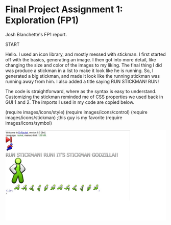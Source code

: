 # Final Project Assignment 1: Exploration (FP1)
Josh Blanchette's FP1 report.


START


Hello.  I used an icon library, and mostly messed with stickman.  I first started off with the basics, generating an image.  I then got into more detail, like changing the size and color of the images to my liking.  The final thing I did was produce a stickman in a list to make it look like he is running.  So, I generated a big stickman, and made it look like the running stickman was running away from him.  I also added a title saying RUN STICKMAN! RUN!

The code is straightforward, where as the syntax is easy to understand.  Customizing the stickman reminded me of CSS properties we used back in GUI 1 and 2.  The imports I used in my code are copied below.

(require images/icons/style)
(require images/icons/control) 
(require images/icons/stickman)  ;this guy is my favorite 
(require images/icons/symbol)


![alt tag](https://github.com/JoshB53/FP1/blob/master/FP1Image.jpg)


